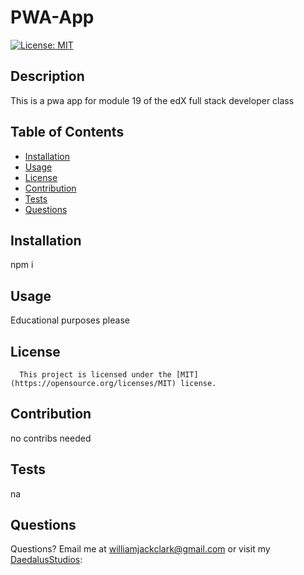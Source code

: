 # PWA-App
  [![License: MIT](https://img.shields.io/badge/License-MIT-yellow.svg)](https://opensource.org/licenses/MIT)
  ## Description
  This is a pwa app for module 19 of the edX full stack developer class
  ## Table of Contents
  * [Installation](#installation)
  * [Usage](#usage)
  * [License](#license)
  * [Contribution](#contribution)
  * [Tests](#tests)
  * [Questions](#questions)
   
  ## Installation
  npm i

  ## Usage
  Educational purposes please

  ## License
      This project is licensed under the [MIT](https://opensource.org/licenses/MIT) license.

  ## Contribution
  no contribs needed

  ## Tests
  na

  ## Questions
  Questions?  Email me at williamjackclark@gmail.com or visit my [DaedalusStudios](GitHub):
  